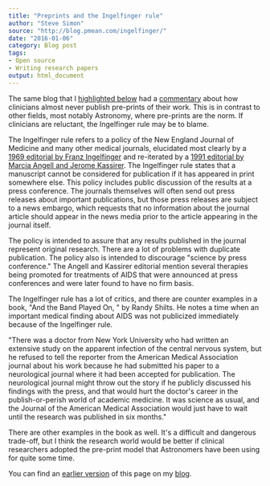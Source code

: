 ```yaml
---
title: "Preprints and the Ingelfinger rule"
author: "Steve Simon"
source: "http://blog.pmean.com/ingelfinger/"
date: "2016-01-06"
category: Blog post
tags:
- Open source
- Writing research papers
output: html_document
---
```


The same blog that I [highlighted below](../procrastination/index.html) had a [commentary](http://nexus.od.nih.gov/all/2015/12/18/preprints-in-clinical-research/) about how clinicians almost never publish pre-prints of their work. This is in contrast to other fields, most notably Astronomy, where pre-prints are the norm. If clinicians are reluctant, the Ingelfinger rule may be to blame.

<!---More--->

The Ingelfinger rule refers to a policy of the New England Journal of Medicine and many other medical journals, elucidated most clearly by a [1969 editorial by Franz Ingelfinger](http://www.nejm.org/doi/full/10.1056/NEJM196909182811208) and re-iterated by a [1991 editorial by Marcia Angell and Jerome Kassirer](http://www.nejm.org/doi/full/10.1056/NEJM199111073251910). The Ingelfinger rule states that a manuscript cannot be considered for publication if it has appeared in print somewhere else. This policy includes public discussion of the results at a press conference. The journals themselves will often send out press releases about important publications, but those press releases are subject to a news embargo, which requests that no information about the journal article should appear in the news media prior to the article appearing in the journal itself.

The policy is intended to assure that any results published in the journal represent original research. There are a lot of problems with duplicate publication. The policy also is intended to discourage "science by press conference." The Angell and Kassirer editorial mention several therapies being promoted for treatments of AIDS that were announced at press conferences and were later found to have no firm basis.

The Ingelfinger rule has a lot of critics, and there are counter examples in a book, "And the Band Played On, " by Randy Shilts. He notes a time when an important medical finding about AIDS was not publicized immediately because of the Ingelfinger rule.

"There was a doctor from New York University who had written an extensive study on the apparent infection of the central nervous system, but he refused to tell the reporter from the American Medical Association journal about his work because he had submitted his paper to a neurological journal where it had been accepted for publication. The neurological journal might throw out the story if he publicly discussed his findings with the press, and that would hurt the doctor's career in the publish-or-perish world of academic medicine. It was science as usual, and the Journal of the American Medical Association would just have to wait until the research was published in six months."

There are other examples in the book as well. It's a difficult and dangerous trade-off, but I think the research world would be better if clinical researchers adopted the pre-print model that Astronomers have been using for quite some time.

You can find an [earlier version][sim1] of this page on my [blog][sim2].

[sim1]: http://blog.pmean.com/ingelfinger/
[sim2]: http://blog.pmean.com
